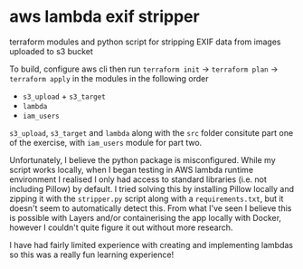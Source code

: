 # aws lambda exif stripper
terraform modules and python script for stripping EXIF data from images uploaded to s3 bucket

To build, configure aws cli then run `terraform init` -> `terraform plan` -> `terraform apply` in the modules in the following order 
- `s3_upload` + `s3_target`
- `lambda`
- `iam_users`

`s3_upload`, `s3_target` and `lambda` along with the `src` folder consitute part one of the exercise, with `iam_users` module for part two.

Unfortunately, I believe the python package is misconfigured. While my script works locally, when I began testing in AWS lambda runtime environment I realised I only had access to standard libraries (i.e. not including Pillow) by default. I tried solving this by installing Pillow locally and zipping it with the `stripper.py` script along with a `requirements.txt`, but it doesn't seem to automatically detect this. From what I've seen I believe this is possible with Layers and/or containerising the app locally with Docker, however I couldn't quite figure it out without more research. 

I have had fairly limited experience with creating and implementing lambdas so this was a really fun learning experience!
